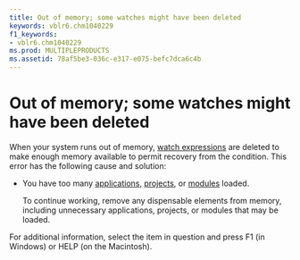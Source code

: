 ```yaml
---
title: Out of memory; some watches might have been deleted
keywords: vblr6.chm1040229
f1_keywords:
- vblr6.chm1040229
ms.prod: MULTIPLEPRODUCTS
ms.assetid: 78af5be3-036c-e317-e075-befc7dca6c4b
---
```



# Out of memory; some watches might have been deleted

When your system runs out of memory, [watch expressions](vbe-glossary.md) are deleted to make enough memory available to permit recovery from the condition. This error has the following cause and solution:



- You have too many [applications](vbe-glossary.md), [projects](vbe-glossary.md), or [modules](vbe-glossary.md) loaded.
    
    To continue working, remove any dispensable elements from memory, including unnecessary applications, projects, or modules that may be loaded.
    

For additional information, select the item in question and press F1 (in Windows) or HELP (on the Macintosh).

